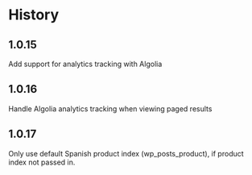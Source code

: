 # History

## 1.0.15
Add support for analytics tracking with Algolia

## 1.0.16
Handle Algolia analytics tracking when viewing paged results

## 1.0.17
Only use default Spanish product index (wp_posts_product), if product index not passed in.
